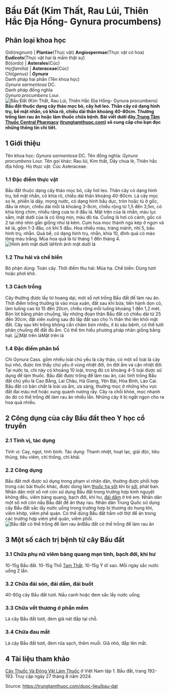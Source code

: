 # Bầu Đất (Kim Thất, Rau Lúi, Thiên Hắc Địa Hồng- Gynura procumbens)

Phân loại khoa học  
---  
Giới(_regnum_) |  **Plantae**(Thực vật) **Angiospermae**(Thực vật có hoa) **Eudicots**(Thực vật hai lá mầm thật sự)  
Bộ(_ordo_) | **Asterales**(Cúc)  
Họ(_familia_) | **Asteraceae**(Cúc)  
Chi(_genus_) | **_Gynura_**  
Danh pháp hai phần (Tên khoa học)  
_Gynura sarmentosa_ DC.  
Danh pháp đồng nghĩa  
_Gynura procumbens_ Lour.  
![Bầu Đất \(Kim Thất, Rau Lúi, Thiên Hắc Địa Hồng- Gynura procumbens\)](https://trungtamthuoc.com/images/others/bau-dat-0618.jpg)
**Bầu đất thuộc dạng cây thảo mọc bò, cây hơi leo. Thân cây có dạng hình trụ, bề mặt nhẵn, có khía rõ, chiều dài thân khoảng 40-80cm. Thường trồng làm rau ăn hoặc làm thuốc chữa bệnh. Bài viết dưới đây,[Trung Tâm Thuốc Central Pharmacy](https://trungtamthuoc.com/ "Trung Tâm Thuốc Central Pharmacy") ([trungtamthuoc.com](https://trungtamthuoc.com/ "trungtamthuoc.com")) sẽ cung cấp cho bạn đọc những thông tin chi tiết.**
##  1 Giới thiệu
Tên khoa học: _Gynura sarmentosa_ DC.
Tên đồng nghĩa: _Gynura procumbens_ Lour.
Tên gọi khác: Rau lúi, Kim thất, Dây chua lè, Thiên hắc địa hồng.
Họ thực vật: Cúc Asteraceae.
### 1.1 Đặc điểm thực vật
Bầu đất thuộc dạng cây thảo mọc bò, cây hơi leo. Thân cây có dạng hình trụ, bề mặt nhẵn, có khía rõ, chiều dài thân khoảng 40-80cm.
Lá cây mọc so le, phiến lá dày, mọng nước, có dạng hình bầu dục, tròn hoặc tù ở gốc, đầu lá nhọn, chiều dài mỗi lá khoảng 3-8cm, chiều rộng từ 1,5 đến 3,5m, có khía lông chim, nhiều răng cưa to ở đầu lá. Mặt trên của lá nhẵn, màu lục sẫm, mặt dưới của lá có lông mịn, màu đỏ tía. Cuống lá hơi có cánh, gốc có 2 tai nhỏ nhìn gần giống như lá kèm.
Cụm hoa mọc thành ngù kép ở ngọn và kẽ lá, gồm 1-3 đầu, có khi 5 đầu. Hoa nhiều màu, tràng mảnh, nhị 5, bầu hình trụ, nhẵn.
Quả bế, có dạng hình trụ, nhẵn, khía 10, đỉnh quả có mào lông màu trắng.
Mùa hoa quả là từ tháng 1 đến tháng 4.
![Hình ảnh mặt dưới lá](https://trungtamthuoc.com/images/item/bau-dat-0.jpg)Hình ảnh mặt dưới lá
### 1.2 Thu hái và chế biến
Bộ phận dùng: Toàn cây.
Thời điểm thu hái: Mùa hạ.
Chế biến: Dùng tươi hoặc phơi khô.
### 1.3 Cách trồng
Cây thường được lấy từ hoang dại, một số nơi trồng Bầu đất để làm rau ăn.
Thời điểm trồng thường là vào mùa xuân, đất sau khi bừa, tiến hành dọn cỏ, làm luống cao từ 15 đến 20cm, chiều rộng mỗi luống khoảng 1 đến 1,2 mét. Bón lót bằng phân chuồng, lấy những đoạn thân Bầu đất có chiều dài từ 25 đến 30cm, đặt xiên xuống sau đó lấp đất sao cho ⅓ thân thò lên khỏi mặt đất.
Cây sau khi trồng không cần chăm bón nhiều, ít bị sâu bệnh, có thể tưới phân chuồng để đất đủ ẩm. Có thể tìm hiểu phương pháp nhân giống bằng hạt.
![Mặt trên lá](https://trungtamthuoc.com/images/item/bau-dat-1.jpg)Mặt trên lá
### 1.4 Đặc điểm phân bố
Chi Gynura Cass. gồm nhiều loài chủ yếu là cây thảo, có một số loài là cây bụi nhỏ, được tìm thấy chủ yếu ở vùng nhiệt đới, ôn đới ẩm và cận nhiệt đới.
Tại nước ta, chi này có khoảng 10 loài, trong đó có khoảng 4-5 loài được sử dụng để làm thuốc.
Bầu đất được trồng để làm rau ăn, các tỉnh trồng Bầu đất chủ yếu là Cao Bằng, Lai Châu, Hà Giang, Yên Bái, Hòa Bình, Lào Cai.
Bầu đất có bản chất là loài ưa ẩm, ưa sáng, thường mọc ở những khu vực đất đai màu mỡ hoặc xung quanh nương rẫy. Cây ra chồi khỏe, mọc nhanh do đó có thể trồng để làm rau ăn nhiều lần. Những cây ít bị ngắt ngọn cho ra hoa quả nhiều.
##  2 Công dụng của cây Bầu đất theo Y học cổ truyền
### 2.1 Tính vị, tác dụng
Tính vị: Cay, ngọt, tính bình.
Tác dụng: Thanh nhiệt, hoạt lạc, giải độc, tiêu thũng, tiêu viêm, chỉ thống, chỉ khái.
### 2.2 Công dụng
Bầu đất mới được sử dụng trong phạm vi nhân dân, thường được phối hợp trong các bài thuốc khác, được dùng làm [thuốc hạ sốt](https://trungtamthuoc.com/thuoc-ha-sot-giam-dau "thuốc hạ sốt") khi bị [sởi](https://trungtamthuoc.com/bai-viet/benh-soi "sởi"), phát ban.
Nhân dân một số nơi còn sử dụng Bầu đất trong trường hợp kinh nguyệt không đều, viêm bàng quang, bạch đới, khí hư, [đái dầm](https://trungtamthuoc.com/bai-viet/dai-dam-o-tre-em "đái dầm") ở trẻ em.
Nhân dân một số nơi còn nấu Bầu đất để ăn thay rau. Nhân dân Trung Quốc sử dụng cây Bầu đất sắc lấy nước uống trong trường hợp bị thương do hung khí, viêm khớp, viêm phế quản.
Có thể dùng Bầu đất hầm với thịt để ăn trong các trường hợp viêm phế quản, viêm phổi.
![Bầu đất có thể trồng để làm rau ăn](https://trungtamthuoc.com/images/item/bau-dat-2.jpg)Bầu đất có thể trồng để làm rau ăn
##  3 Một số cách trị bệnh từ cây Bầu đất
### 3.1 Chữa phụ nữ viêm bàng quang mạn tính, bạch đới, khí hư
10-15g Bầu đất.
10-15g Thổ [Tam Thất](https://trungtamthuoc.com/duoc-lieu/tam-that-25 "Tam Thất").
10-15g Ý dĩ sao.
Mỗi ngày sắc nước uống 2 lần.
### 3.2 Chữa đái són, đái dầm, đái buốt
40-80g cây Bầu đất tươi.
Nấu canh hoặc đem sắc lấy nước uống.
### 3.3 Chữa vết thương ở phần mềm
Lá cây Bầu đất tươi, đem giã nát đắp tại chỗ.
### 3.4 Chữa đau mắt
Lá cây Bầu đất tươi, đem rửa sạch, thêm muối.
Giã nhỏ, đắp lên mắt.
##  4 Tài liệu tham khảo
[Cây Thuốc Và Động Vật Làm Thuốc](https://trungtamthuoc.com/bai-viet/doc-online-va-tai-mien-phi-pdf-sach-cay-thuoc-va-dong-vat-lam-thuoc-o-viet-nam "Cây Thuốc Và Động Vật Làm Thuốc") ở Việt Nam tập 1. Bầu đất, trang 192-193. Truy cập ngày 27 tháng 8 năm 2024.


Source: https://trungtamthuoc.com/duoc-lieu/bau-dat